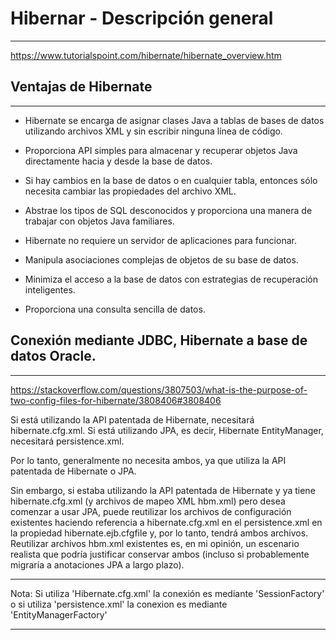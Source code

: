 # Hibernar - Descripción general
------------------------------------------
https://www.tutorialspoint.com/hibernate/hibernate_overview.htm

## Ventajas de Hibernate
------------------------
 - Hibernate se encarga de asignar clases Java a tablas de bases de datos utilizando archivos XML y sin escribir ninguna línea de código.

 - Proporciona API simples para almacenar y recuperar objetos Java directamente hacia y desde la base de datos.

 - Si hay cambios en la base de datos o en cualquier tabla, entonces sólo necesita cambiar las propiedades del archivo XML.

 - Abstrae los tipos de SQL desconocidos y proporciona una manera de trabajar con objetos Java familiares.

 - Hibernate no requiere un servidor de aplicaciones para funcionar.

 - Manipula asociaciones complejas de objetos de su base de datos.

 - Minimiza el acceso a la base de datos con estrategias de recuperación inteligentes.

 - Proporciona una consulta sencilla de datos.


## Conexión mediante JDBC, Hibernate a base de datos Oracle.
------------------------------------------------------------------------------
https://stackoverflow.com/questions/3807503/what-is-the-purpose-of-two-config-files-for-hibernate/3808406#3808406

Si está utilizando la API patentada de Hibernate, necesitará hibernate.cfg.xml. Si está utilizando JPA, es decir, Hibernate EntityManager, necesitará persistence.xml.

Por lo tanto, generalmente no necesita ambos, ya que utiliza la API patentada de Hibernate o JPA.

Sin embargo, si estaba utilizando la API patentada de Hibernate y ya tiene hibernate.cfg.xml (y archivos de mapeo XML hbm.xml) pero desea comenzar a usar JPA, puede reutilizar los archivos de configuración existentes haciendo referencia a hibernate.cfg.xml en el persistence.xml en la propiedad hibernate.ejb.cfgfile y, por lo tanto, tendrá ambos archivos. Reutilizar archivos hbm.xml existentes es, en mi opinión, un escenario realista que podría justificar conservar ambos (incluso si probablemente migraría a anotaciones JPA a largo plazo).

***
Nota: Si utiliza 'Hibernate.cfg.xml' la conexión es mediante 'SessionFactory' o 
      si utiliza 'persistence.xml' la conexion es mediante 'EntityManagerFactory'
***
